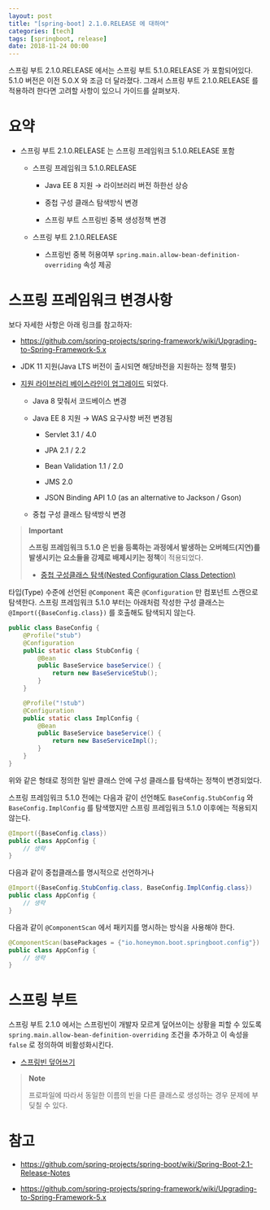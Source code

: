 ```yaml
---
layout: post
title: "[spring-boot] 2.1.0.RELEASE 에 대하여"
categories: [tech]
tags: [springboot, release]
date: 2018-11-24 00:00
---
```


스프링 부트 2.1.0.RELEASE 에서는 스프링 부트 5.1.0.RELEASE 가 포함되어있다. 5.1.0 버전은 이전
5.0.X 와 조금 더 달라졌다. 그래서 스프링 부트 2.1.0.RELEASE 를 적용하려 한다면 고려할 사항이 있으니 가이드를
살펴보자.

# 요약

  - 스프링 부트 2.1.0.RELEASE 는 스프링 프레임워크 5.1.0.RELEASE 포함
    
      - 스프링 프레임워크 5.1.0.RELEASE
        
          - Java EE 8 지원 → 라이브러리 버전 하한선 상승
        
          - 중첩 구성 클래스 탐색방식 변경
        
          - 스프링 부트 스프링빈 중복 생성정책 변경
    
      - 스프링 부트 2.1.0.RELEASE
        
          - 스프링빈 중복 허용여부 `spring.main.allow-bean-definition-overriding`
            속성 제공

# 스프링 프레임워크 변경사항

보다 자세한 사항은 아래 링크를
    참고하자:

  - <https://github.com/spring-projects/spring-framework/wiki/Upgrading-to-Spring-Framework-5.x>

  - JDK 11 지원(Java LTS 버전이 출시되면 해당바전을 지원하는 정책 펼듯)

  - [지원 라이브러리 베이스라인이
    업그레이드](https://github.com/spring-projects/spring-framework/wiki/Upgrading-to-Spring-Framework-5.x#upgrading-to-version-50)
    되었다.
    
      - Java 8 맞춰서 코드베이스 변경
    
      - Java EE 8 지원 → WAS 요구사항 버전 변경됨
        
          - Servlet 3.1 / 4.0
        
          - JPA 2.1 / 2.2
        
          - Bean Validation 1.1 / 2.0
        
          - JMS 2.0
        
          - JSON Binding API 1.0 (as an alternative to Jackson / Gson)
    
      - 중첩 구성 클래스 탐색방식 변경

> **Important**
> 
> **스프링 프레임워크 5.1.0 은 빈을 등록하는 과정에서 발생하는 오버헤드(지연)를 발생시키는 요소들을 강제로 배제시키는
> 정책**이 적용되었다.
> 
>   - [중첩 구성클래스 탐색(Nested Configuration Class
>     Detection)](https://github.com/spring-projects/spring-framework/wiki/Upgrading-to-Spring-Framework-5.x#nested-configuration-class-detection)

타입(Type) 수준에 선언된 `@Component` 혹은 `@Configuration` 만 컴포넌트 스캔으로 탐색한다. 스프링
프레임워크 5.1.0 부터는 아래처럼 작성한 구성 클래스는 `@Import({BaseConfig.class})` 를 호출해도
탐색되지 않는다.

``` java
public class BaseConfig {
    @Profile("stub")
    @Configuration
    public static class StubConfig {
        @Bean
        public BaseService baseService() {
            return new BaseServiceStub();
        }
    }

    @Profile("!stub")
    @Configuration
    public static class ImplConfig {
        @Bean
        public BaseService baseService() {
            return new BaseServiceImpl();
        }
    }
}
```

위와 같은 형태로 정의한 일반 클래스 안에 구성 클래스를 탐색하는 정책이 변경되었다.

스프링 프레임워크 5.1.0 전에는 다음과 같이 선언해도 `BaseConfig.StubConfig` 와
`BaseConfig.ImplConfig` 를 탐색했지만 스프링 프레임워크 5.1.0 이후에는 적용되지 않는다.

``` java
@Import({BaseConfig.class})
public class AppConfig {
    // 생략
}
```

다음과 같이 중첩클래스를 명시적으로 선언하거나

``` java
@Import({BaseConfig.StubConfig.class, BaseConfig.ImplConfig.class})
public class AppConfig {
    // 생략
}
```

다음과 같이 `@ComponentScan` 에서 패키지를 명시하는 방식을 사용해야 한다.

``` java
@ComponentScan(basePackages = {"io.honeymon.boot.springboot.config"})
public class AppConfig {
    // 생략
}
```

# 스프링 부트

스프링 부트 2.1.0 에서는 스프링빈이 개발자 모르게 덮어쓰이는 상황을 피할 수 있도록
`spring.main.allow-bean-definition-overriding` 조건을 추가하고 이 속성을 `false` 로
정의하여 비활성화시킨다.

  - [스프링빈
    덮어쓰기](https://github.com/spring-projects/spring-boot/wiki/Spring-Boot-2.1-Release-Notes#bean-overriding)

> **Note**
> 
> 프로파일에 따라서 동일한 이름의 빈을 다른 클래스로 생성하는 경우 문제에 부딪칠 수
    있다.

# 참고

  - <https://github.com/spring-projects/spring-boot/wiki/Spring-Boot-2.1-Release-Notes>

  - <https://github.com/spring-projects/spring-framework/wiki/Upgrading-to-Spring-Framework-5.x>
